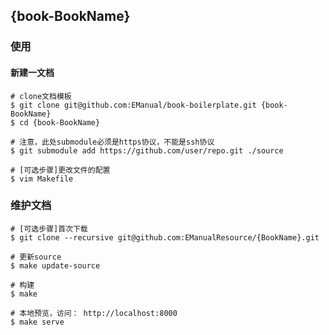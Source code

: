 ## {book-BookName}

### 使用

#### 新建一文档

```shell
# clone文档模板
$ git clone git@github.com:EManual/book-boilerplate.git {book-BookName}
$ cd {book-BookName}

# 注意，此处submodule必须是https协议，不能是ssh协议
$ git submodule add https://github.com/user/repo.git ./source 

# [可选步骤]更改文件的配置
$ vim Makefile
```

### 维护文档

```shell
# [可选步骤]首次下载
$ git clone --recursive git@github.com:EManualResource/{BookName}.git

# 更新source
$ make update-source

# 构建
$ make

# 本地预览，访问： http://localhost:8000
$ make serve
```
